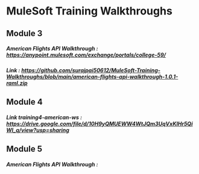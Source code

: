 # MuleSoft Training Walkthroughs

## Module 3
##### American Flights API Walkthrough : https://anypoint.mulesoft.com/exchange/portals/college-59/ <br/>

##### Link : https://github.com/surajpai50612/MuleSoft-Training-Walkthroughs/blob/main/american-flights-api-walkthrough-1.0.1-raml.zip

## Module 4
##### Link training4-american-ws : https://drive.google.com/file/d/10H9yQMUEWW4WtJQm3UqVxKlHr5QiWl_q/view?usp=sharing

## Module 5
##### American Flights API Walkthrough : 
